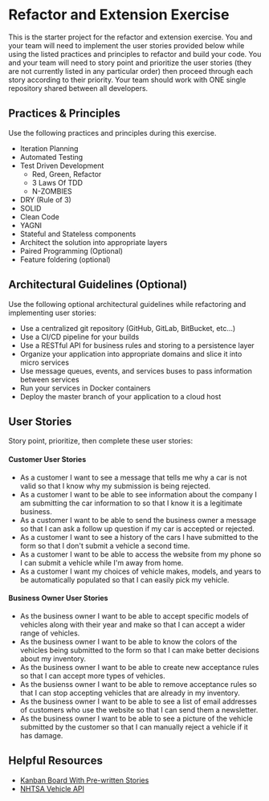 # Refactor and Extension Exercise

This is the starter project for the refactor and extension exercise. You and your team will need to implement the user stories provided below while using the listed practices and principles to refactor and build your code. You and your team will need to story point and prioritize the user stories (they are not currently listed in any particular order) then proceed through each story according to their priority. Your team should work with ONE single repository shared between all developers.

## Practices & Principles

Use the following practices and principles during this exercise.

- Iteration Planning
- Automated Testing
- Test Driven Development
    - Red, Green, Refactor
    - 3 Laws Of TDD
    - N-ZOMBIES
- DRY (Rule of 3)
- SOLID
- Clean Code
- YAGNI
- Stateful and Stateless components
- Architect the solution into appropriate layers
- Paired Programming (Optional)
- Feature foldering (optional)

## Architectural Guidelines (Optional)

Use the following optional architectural guidelines while refactoring and implementing user stories:

- Use a centralized git repository (GitHub, GitLab, BitBucket, etc...)
- Use a CI/CD pipeline for your builds
- Use a RESTful API for business rules and storing to a persistence layer
- Organize your application into appropriate domains and slice it into micro services
- Use message queues, events, and services buses to pass information between services
- Run your services in Docker containers
- Deploy the master branch of your application to a cloud host

## User Stories

Story point, prioritize, then complete these user stories:

#### Customer User Stories

- As a customer I want to see a message that tells me why a car is not valid so that I know why my submission is being rejected.
- As a customer I want to be able to see information about the company I am submitting the car information to so that I know it is a legitimate business.
- As a customer I want to be able to send the business owner a message so that I can ask a follow up question if my car is accepted or rejected.
- As a customer I want to see a history of the cars I have submitted to the form so that I don't submit a vehicle a second time.
- As a customer I want to be able to access the website from my phone so I can submit a vehicle while I'm away from home.
- As a customer I want my choices of vehicle makes, models, and years to be automatically populated so that I can easily pick my vehicle.

#### Business Owner User Stories

- As the business owner I want to be able to accept specific models of vehicles along with their year and make so that I can accept a wider range of vehicles.
- As the business owner I want to be able to know the colors of the vehicles being submitted to the form so that I can make better decisions about my inventory.
- As the business owner I want to be able to create new acceptance rules so that I can accept more types of vehicles.
- As the busienss owner I want to be able to remove acceptance rules so that I can stop accepting vehicles that are already in my inventory.
- As the business owner I want to be able to see a list of email addresses of customers who use the website so that I can send them a newsletter.
- As the business owner I want to be able to see a picture of the vehicle submitted by the customer so that I can manually reject a vehicle if it has damage.

## Helpful Resources

- [Kanban Board With Pre-written Stories](https://github.com/gSchool/refactor-and-extend-exercise.git)
- [NHTSA Vehicle API](https://vpic.nhtsa.dot.gov/api/)
  
